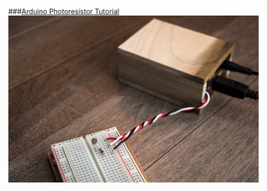 ###[Arduino Photoresistor Tutorial](https://plot.ly/arduino/photoresistor-tutorial/)
![Arduino LightSensor](../../imgs/arduino-lightsensor.jpg)
